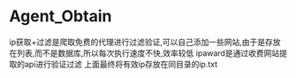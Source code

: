 # Agent_Obtain

ip获取+过滤是爬取免费的代理进行过滤验证,可以自己添加一些网站,由于是存放在列表,而不是数据库,所以每次执行速度不快,效率较低
ipaward是通过收费网站提取的api进行验证过滤
上面最终将有效ip存放在同目录的ip.txt
